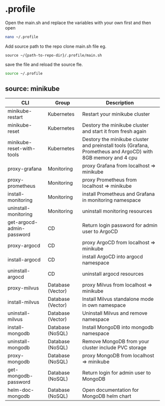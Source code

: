 # .profile

Open the main.sh and replace the variables with your own first and then open

```bash
nano ~/.profile
```

Add source path to the repo clone main.sh file eg.

```
source ~/{path-to-repo-dir}/.profile/main.sh
```

save the file and reload the source fle.

```bash
source ~/.profile
```

## source: minikube
| CLI   | Group | Description |
| ----- | ----- | ----------- |
| minikube-restart | Kubernetes | Restart your minikube cluster |
| minikube-reset | Kubernetes | Destory the minikube cluster and start it from fresh again |
| minikube-reset-with-tools | Kubernetes | Destory the minikube cluster and preinstall tools (Grafana, Prometheus and ArgoCD) with 8GB memory and 4 cpu |
| proxy-grafana | Monitoring | proxy Grafana from localhost => minikube |
| proxy-prometheus | Monitoring |proxy Prometheus from localhost => minikube |
| install-monitoring | Monitoring |install Prometheus and Grafana in monitoring namespace |
| uninstall-monitoring | Monitoring |uninstall monitoring resources |
| get-argocd-admin-password | CD | Return login password for admin user to ArgoCD |
| proxy-argocd | CD | proxy ArgoCD from localhost => minikube |
| install-argocd | CD | install ArgoCD into argocd namespace |
| uninstall-argocd | CD | uninstall argocd resources |
| proxy-milvus | Database (Vector) | proxy Milvus from localhost => minikube |
| install-milvus | Database (Vector) | Install Milvus standalone mode in own namespace |
| uninstall-milvus | Database (Vector) | Uninstall Milvus and remove namespace |
| install-mongodb | Database (NoSQL) | Install MongoDB into mongodb namespace |
| uninstall-mongodb | Database (NoSQL) | Remove MongoDB from your cluster include PVC storage |
| proxy-mongodb | Database (NoSQL) | proxy MongoDB from localhost => minikube |
| get-mongodb-password | Database (NoSQL) | Return login for admin user to MongoDB |
| helm-doc-mongodb | Database (NoSQL) | Open documentation for MongoDB helm chart |